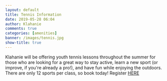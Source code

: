 ```yaml
---
layout: default
title: Tennis Information
date: 2019-05-28 06:04
author: Klahanie
comments: true
categories: [amenities]
banner: /images/tennis.jpg
show-title: true
---
```



Klahanie will be offering youth tennis lessons throughout the summer for those who are looking for a great way to stay active, learn a new sport (or improve, if you're already a pro!), and have fun while enjoying the outdoors. There are only 12 sports per class, so book today! Register [HERE](https://www.teamunify.com/SwimLessons.jsp?_tabid_=182023&team=cmkhoaa)
